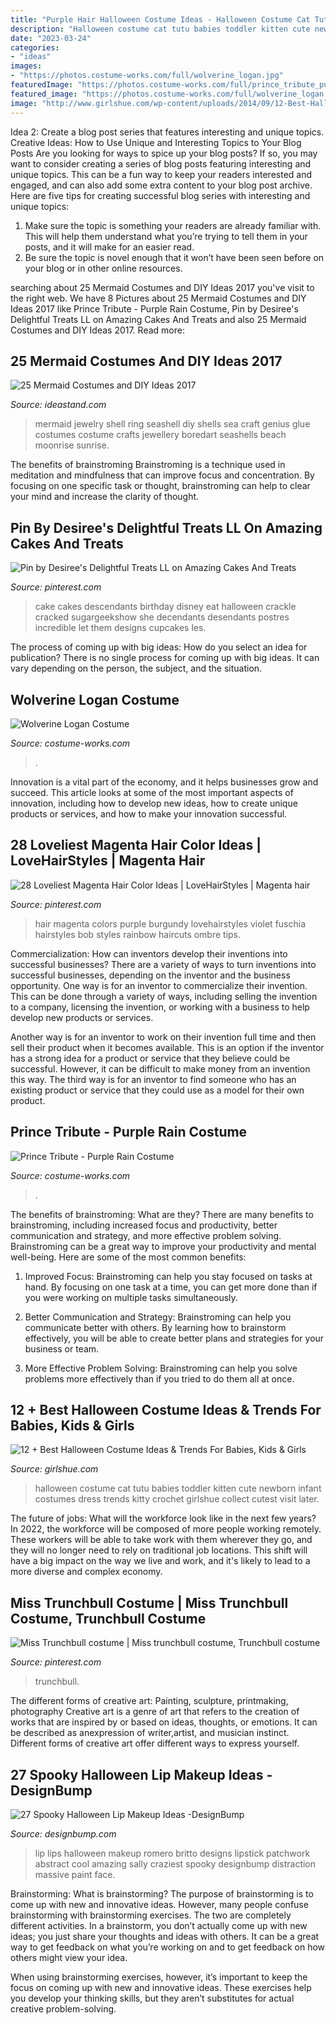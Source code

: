 ```yaml
---
title: "Purple Hair Halloween Costume Ideas - Halloween Costume Cat Tutu Babies Toddler Kitten Cute Newborn Infant Costumes Dress Trends Kitty Crochet Girlshue Collect Cutest Visit Later"
description: "Halloween costume cat tutu babies toddler kitten cute newborn infant costumes dress trends kitty crochet girlshue collect cutest visit later"
date: "2023-03-24"
categories:
- "ideas"
images:
- "https://photos.costume-works.com/full/wolverine_logan.jpg"
featuredImage: "https://photos.costume-works.com/full/prince_tribute_purple_rain1.jpg"
featured_image: "https://photos.costume-works.com/full/wolverine_logan.jpg"
image: "http://www.girlshue.com/wp-content/uploads/2014/09/12-Best-Halloween-Costume-Ideas-Trends-For-Babies-Kids-Girls-2014-5.jpg"
---
```



Idea 2: Create a blog post series that features interesting and unique topics.
Creative Ideas: How to Use Unique and Interesting Topics to Your Blog Posts 
Are you looking for ways to spice up your blog posts? If so, you may want to consider creating a series of blog posts featuring interesting and unique topics. This can be a fun way to keep your readers interested and engaged, and can also add some extra content to your blog post archive. Here are five tips for creating successful blog series with interesting and unique topics:

1. Make sure the topic is something your readers are already familiar with. This will help them understand what you’re trying to tell them in your posts, and it will make for an easier read.
2. Be sure the topic is novel enough that it won’t have been seen before on your blog or in other online resources.

	

		
searching about 25 Mermaid Costumes and DIY Ideas 2017 you've visit to the right web. We have 8 Pictures about 25 Mermaid Costumes and DIY Ideas 2017 like Prince Tribute - Purple Rain Costume, Pin by Desiree&#039;s Delightful Treats LL on Amazing Cakes And Treats and also 25 Mermaid Costumes and DIY Ideas 2017. Read more:
		
    
## 25 Mermaid Costumes And DIY Ideas 2017

<img loading=lazy src="https://ideastand.com/wp-content/uploads/2017/09/mermaid-costume-diy/11-mermaid-costume-diy-ideas-tutorials.jpg" onerror="this.onerror=null;this.src='https://tse1.mm.bing.net/th?id=OIP.j-oitD23LIqViHeXTVWjBgHaJ4&amp;pid=15.1';" alt="25 Mermaid Costumes and DIY Ideas 2017">

_Source: ideastand.com_

>mermaid jewelry shell ring seashell diy shells sea craft genius glue costumes costume crafts jewellery boredart seashells beach moonrise sunrise. 

	

The benefits of brainstroming
Brainstroming is a technique used in meditation and mindfulness that can improve focus and concentration. By focusing on one specific task or thought, brainstroming can help to clear your mind and increase the clarity of thought.

    
## Pin By Desiree&#039;s Delightful Treats LL On Amazing Cakes And Treats

<img loading=lazy src="https://i.pinimg.com/736x/f5/8e/0c/f58e0c80c5fd66a0ae757a036747113c.jpg" onerror="this.onerror=null;this.src='https://tse2.mm.bing.net/th?id=OIP.9soorQPHEoYjoHD58PijjwHaL8&amp;pid=15.1';" alt="Pin by Desiree&#039;s Delightful Treats LL on Amazing Cakes And Treats">

_Source: pinterest.com_

>cake cakes descendants birthday disney eat halloween crackle cracked sugargeekshow she decendants desendants postres incredible let them designs cupcakes les. 

	

The process of coming up with big ideas: How do you select an idea for publication?
There is no single process for coming up with big ideas. It can vary depending on the person, the subject, and the situation.

    
## Wolverine Logan Costume

<img loading=lazy src="https://photos.costume-works.com/full/wolverine_logan.jpg" onerror="this.onerror=null;this.src='https://tse1.mm.bing.net/th?id=OIP.qzDJwmBlc_HG5Lz3hzneTAHaJ3&amp;pid=15.1';" alt="Wolverine Logan Costume">

_Source: costume-works.com_

>. 

	

Innovation is a vital part of the economy, and it helps businesses grow and succeed. This article looks at some of the most important aspects of innovation, including how to develop new ideas, how to create unique products or services, and how to make your innovation successful.

    
## 28 Loveliest Magenta Hair Color Ideas | LoveHairStyles | Magenta Hair

<img loading=lazy src="https://i.pinimg.com/736x/ac/5b/1b/ac5b1b13ea90126718d8b530530de740--magenta-hair-colors-hair-color-ideas.jpg" onerror="this.onerror=null;this.src='https://tse3.mm.bing.net/th?id=OIP.Xhzm0Eda-PQ5D_qvax5xrQHaLG&amp;pid=15.1';" alt="28 Loveliest Magenta Hair Color Ideas | LoveHairStyles | Magenta hair">

_Source: pinterest.com_

>hair magenta colors purple burgundy lovehairstyles violet fuschia hairstyles bob styles rainbow haircuts ombre tips. 

	

Commercialization: How can inventors develop their inventions into successful businesses?
There are a variety of ways to turn inventions into successful businesses, depending on the inventor and the business opportunity. 
One way is for an inventor to commercialize their invention. This can be done through a variety of ways, including selling the invention to a company, licensing the invention, or working with a business to help develop new products or services. 

Another way is for an inventor to work on their invention full time and then sell their product when it becomes available. This is an option if the inventor has a strong idea for a product or service that they believe could be successful. However, it can be difficult to make money from an invention this way. 
The third way is for an inventor to find someone who has an existing product or service that they could use as a model for their own product.

    
## Prince Tribute - Purple Rain Costume

<img loading=lazy src="https://photos.costume-works.com/full/prince_tribute_purple_rain1.jpg" onerror="this.onerror=null;this.src='https://tse1.mm.bing.net/th?id=OIP.3nL8ibcJ-P_VYW3ZwoOvvwHaPP&amp;pid=15.1';" alt="Prince Tribute - Purple Rain Costume">

_Source: costume-works.com_

>. 

	

The benefits of brainstroming: What are they?
There are many benefits to brainstroming, including increased focus and productivity, better communication and strategy, and more effective problem solving. Brainstroming can be a great way to improve your productivity and mental well-being. Here are some of the most common benefits: 
1. Improved Focus: Brainstroming can help you stay focused on tasks at hand. By focusing on one task at a time, you can get more done than if you were working on multiple tasks simultaneously. 

2. Better Communication and Strategy: Brainstroming can help you communicate better with others. By learning how to brainstorm effectively, you will be able to create better plans and strategies for your business or team. 

3. More Effective Problem Solving: Brainstroming can help you solve problems more effectively than if you tried to do them all at once.

    
## 12 + Best Halloween Costume Ideas &amp; Trends For Babies, Kids &amp; Girls

<img loading=lazy src="http://www.girlshue.com/wp-content/uploads/2014/09/12-Best-Halloween-Costume-Ideas-Trends-For-Babies-Kids-Girls-2014-5.jpg" onerror="this.onerror=null;this.src='https://tse2.mm.bing.net/th?id=OIP.mjWQkVvh525a2IVjNN6tYAHaLH&amp;pid=15.1';" alt="12 + Best Halloween Costume Ideas &amp; Trends For Babies, Kids &amp; Girls">

_Source: girlshue.com_

>halloween costume cat tutu babies toddler kitten cute newborn infant costumes dress trends kitty crochet girlshue collect cutest visit later. 

	

The future of jobs: What will the workforce look like in the next few years?
In 2022, the workforce will be composed of more people working remotely. These workers will be able to take work with them wherever they go, and they will no longer need to rely on traditional job locations. This shift will have a big impact on the way we live and work, and it's likely to lead to a more diverse and complex economy.

    
## Miss Trunchbull Costume | Miss Trunchbull Costume, Trunchbull Costume

<img loading=lazy src="https://i.pinimg.com/736x/64/9f/27/649f276a6a2baf29fa0d7159e8777ceb.jpg" onerror="this.onerror=null;this.src='https://tse1.mm.bing.net/th?id=OIP.tld2ZnlZy7WIlNwuIxXjBwHaJ3&amp;pid=15.1';" alt="Miss Trunchbull costume | Miss trunchbull costume, Trunchbull costume">

_Source: pinterest.com_

>trunchbull. 

	

The different forms of creative art: Painting, sculpture, printmaking, photography
Creative art is a genre of art that refers to the creation of works that are inspired by or based on ideas, thoughts, or emotions. It can be described as anexpression of writer,artist, and musician instinct. Different forms of creative art offer different ways to express yourself.

    
## 27 Spooky Halloween Lip Makeup Ideas -DesignBump

<img loading=lazy src="https://designbump.com/wp-content/uploads/2014/10/halloween-lip-ideas-009.jpg" onerror="this.onerror=null;this.src='https://tse1.mm.bing.net/th?id=OIP.npk3VaAnOqF3lRKxAX3H8wHaLn&amp;pid=15.1';" alt="27 Spooky Halloween Lip Makeup Ideas -DesignBump">

_Source: designbump.com_

>lip lips halloween makeup romero britto designs lipstick patchwork abstract cool amazing sally craziest spooky designbump distraction massive paint face. 

	

Brainstorming: What is brainstorming?
The purpose of brainstorming is to come up with new and innovative ideas. However, many people confuse brainstorming with brainstorming exercises. The two are completely different activities.
In a brainstorm, you don’t actually come up with new ideas; you just share your thoughts and ideas with others. It can be a great way to get feedback on what you’re working on and to get feedback on how others might view your idea.

When using brainstorming exercises, however, it’s important to keep the focus on coming up with new and innovative ideas. These exercises help you develop your thinking skills, but they aren’t substitutes for actual creative problem-solving.

